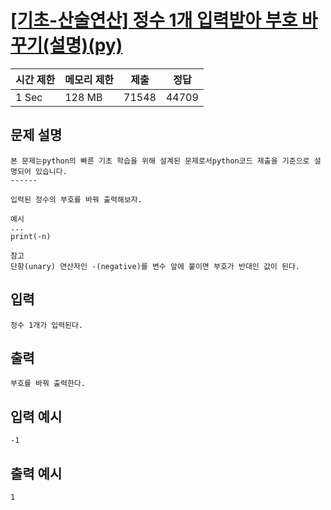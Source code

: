 # [[기초-산술연산] 정수 1개 입력받아 부호 바꾸기(설명)(py)](https://codeup.kr/problem.php?id=6032)

| 시간 제한 | 메모리 제한 | 제출 | 정답 |
| --- | --- | --- | --- |
| 1 Sec | 128 MB | 71548 | 44709 |

## **문제 설명**

```
본 문제는python의 빠른 기초 학습을 위해 설계된 문제로서python코드 제출을 기준으로 설명되어 있습니다. 
------

입력된 정수의 부호를 바꿔 출력해보자.

예시 
... 
print(-n) 

참고 
단항(unary) 연산자인 -(negative)를 변수 앞에 붙이면 부호가 반대인 값이 된다. 
```

## 입력

```
정수 1개가 입력된다.
```

## 출력

```
부호를 바꿔 출력한다.
```

## 입력 예시

```
-1
```

## 출력 예시

```
1
```
